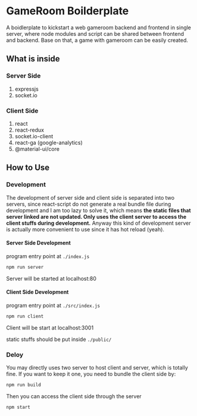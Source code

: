 # GameRoom Boilderplate
A boidlerplate to kickstart a web gameroom backend and frontend in single server, where node modules and script can be shared between frontend and backend.
Base on that, a game with gameroom can be easily created.

## What is inside
### Server Side
1. expressjs
2. socket.io

### Client Side
1. react
2. react-redux
3. socket.io-client
4. react-ga (google-analytics)
5. @material-ui/core

## How to Use

### Development
The development of server side and client side is separated into two servers, since react-script do not generate a real bundle file during development and I am too lazy to solve it, which means **the static files that server linked are not updated. Only uses the client server to access the client stuffs during development.** Anyway this kind of development server is actually more convenient to use since it has hot reload (yeah).

#### Server Side Development

program entry point at `./index.js`

```bash
npm run server
```
Server will be started at localhost:80

#### Client Side Development

program entry point at `./src/index.js`

```bash
npm run client
```
Client will be start at localhost:3001

static stuffs should be put inside `./public/`

### Deloy
You may directly uses two server to host client and server, which is totally fine.
If you want to keep it one, you need to bundle the client side by:
```bash
npm run build
```
Then you can access the client side through the server
```bash
npm start
```

